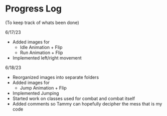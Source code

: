 # Progress Log
(To keep track of whats been done)

6/17/23
* Added images for
  * Idle Animation + Flip
  * Run Animation + Flip
* Implemented left/right movement

6/18/23
* Reorganized images into separate folders
* Added images for
  * Jump Animation + Flip
* Implemented Jumping
* Started work on classes used for combat and combat itself
* Added comments so Tammy can hopefully decipher the mess that is my code
